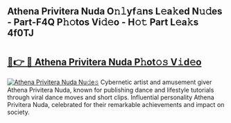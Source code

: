 ## Athena Privitera Nuda O𝚗𝚕yf𝚊ns L𝚎a𝚔ed N𝚞𝚍es - Part-F4Q P𝚑𝚘tos Vi𝚍𝚎o - H𝚘𝚝 Part L𝚎a𝚔s 4f0TJ

# <h2><a href="http://kf5tvo.oniu.top/?m=Athena+Privitera+Nuda">🔗👉 🔴 Athena Privitera Nuda P𝚑ot𝚘𝚜 V𝚒d𝚎o</a></h2>

[![Athena Privitera Nuda Nu𝚍e𝚜](https://i.imgur.com/0qMVB7G.gif)](http://kf5tvo.oniu.top/?m=Athena+Privitera+Nuda)
Cybernetic artist and amusement giver Athena Privitera Nuda, known for publishing dance and lifestyle tutorials through viral dance moves and short clips. Influential personality Athena Privitera Nuda, celebrated for their remarkable achievements and impact on society.  
